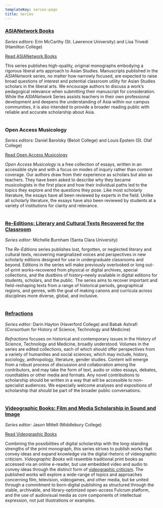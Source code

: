 ```yaml
---
templateKey: series-page
title: Series
---
```

### [ASIANetwork Books](https://www.leverpress.org/asianetwork/)

*Series editors:* Erin McCarthy (St. Lawrence University) and Lisa Trivedi (Hamilton College)

<a class="btn btn-secondary" href="https://www.fulcrum.org/leverpress?f%5Bseries_sim%5D%5B%5D=ASIANetwork+Books&locale=en">Read ASIANetwork Books</a>

This series publishes high-quality, original monographs embodying a rigorous liberal arts approach to Asian Studies. Manuscripts published in the *ASIANetwork* series, no matter how narrowly focused, are expected to raise broad questions of interest and potential classroom utility for Asian Studies scholars in the liberal arts. We encourage authors to discuss a work’s pedagogical relevance when submitting their manuscript for consideration. While the *ASIANetwork* Series assists teachers in their own professional development and deepens the understanding of Asia within our campus communities, it is also intended to provide a broader reading public with reliable and accurate scholarship about Asia.<br> <br>

### Open Access Musicology

*Series editors:* Daniel Barolsky (Beloit College) and Louis Epstein (St. Olaf College)

<a class="btn btn-secondary" href="https://www.fulcrum.org/leverpress?f%5Bseries_sim%5D%5B%5D=Open+Access+Musicology&locale=en">Read Open Access Musicology</a>

*Open Access Musicology* is a free collection of essays, written in an accessible style and with a focus on modes of inquiry rather than content coverage. Our authors draw from their experience as scholars but also as teachers. They have been asked to describe why they became musicologists in the first place and how their individual paths led to the topics they explore and the questions they pose. Like most scholarly literature, the essays have all been reviewed by experts in the field. Unlike all scholarly literature, the essays have also been reviewed by students at a variety of institutions for clarity and relevance.<br> <br>

### [Re-Editions: Literary and Cultural Texts Recovered for the Classroom](https://www.leverpress.org/reeditions/)

*Series editor:* Michelle Burnham (Santa Clara University)

The *Re-Editions* series publishes lost, forgotten, or neglected literary and cultural texts, recovering marginalized voices and perspectives in new scholarly editions designed for use in undergraduate classrooms and beyond. Editions in the series will make previously overlooked or long out-of-print works–recovered from physical or digital archives, special collections, and the dustbins of history–newly available in digital editions for students, scholars, and the public. The series aims to recover important and field-reshaping texts from a range of historical periods, geographical regions, and genres, with the goal of making canons and curricula across disciplines more diverse, global, and inclusive.<br> <br>

### [R﻿efractions](https://www.leverpress.org/historiesofstem/)

*Series editor:* Darin Hayton (Haverford College) and Babak Ashrafi (Consortium for History of Science, Technology and Medicine)

*Refractions* focuses on historical and contemporary issues in the History of Science, Technology and Medicine, broadly understood. Volumes in the series are edited collections, each of which should offer perspectives from a variety of humanities and social sciences, which may include, history, sociology, anthropology, literature, gender studies. Content will emerge from a robust process of discussion and collaboration among the contributors, and may take the form of text, audio or video essays, debates, roundtables or other media and formats. Any novel contributions to scholarship should be written in a way that will be accessible to non-specialist audiences. We especially welcome analyses and expositions of scholarship that should be part of the broader public conversations.<br> <br>

### [Videographic Books: Film and Media Scholarship in Sound and Image](https://www.leverpress.org/videographicbooks/)

*Series editor:* Jason Mittell (Middlebury College)

<a class="btn btn-secondary" href="https://www.fulcrum.org/leverpress?f%5Bseries_sim%5D%5B%5D=Videographic+Books&locale=en">Read Videographic Books</a>

Combining the possibilities of digital scholarship with the long-standing strengths of the print monograph, this series strives to publish works that convey ideas and expand knowledge via the digital rhetoric of videographic criticism. *Videographic Books* will resemble traditional print books as accessed via an online e-reader, but use embedded video and audio to convey ideas through the distinct form of [videographic criticism](https://sites.middlebury.edu/videoworkshop/what-is-videographic-criticism/). The published works will explore a wide-range of topics and approaches concerning film, television, videogames, and other media, but be united through a commitment to born-digital publishing as structured through the stable, archivable, and library-optimized open-access Fulcrum platform, and the use of audiovisual media as core components of intellectual expression, not just illustrations or examples.